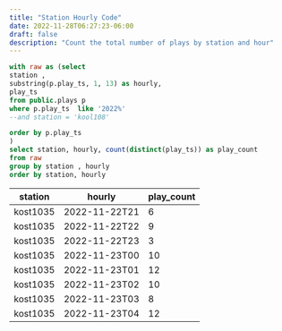 ```yaml
---
title: "Station Hourly Code"
date: 2022-11-28T06:27:23-06:00
draft: false
description: "Count the total number of plays by station and hour"
---
```


```sql
with raw as (select 
station , 
substring(p.play_ts, 1, 13) as hourly,
play_ts
from public.plays p 
where p.play_ts  like '2022%'
--and station = 'kool108'

order by p.play_ts 
)
select station, hourly, count(distinct(play_ts)) as play_count
from raw 
group by station , hourly
order by station, hourly
```

|station|hourly|play_count|
|-------|------|----------|
|kost1035|2022-11-22T21|6|
|kost1035|2022-11-22T22|9|
|kost1035|2022-11-22T23|3|
|kost1035|2022-11-23T00|10|
|kost1035|2022-11-23T01|12|
|kost1035|2022-11-23T02|10|
|kost1035|2022-11-23T03|8|
|kost1035|2022-11-23T04|12|
